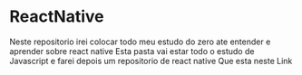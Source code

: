 # ReactNative
Neste repositorio irei colocar todo meu estudo do zero ate entender e aprender sobre react native
Esta pasta vai estar todo o estudo de Javascript e farei depois um repositorio de react native 
Que esta neste Link 
